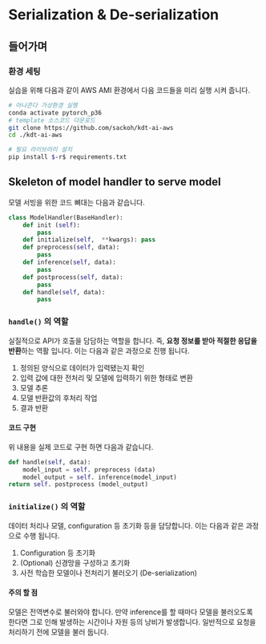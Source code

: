 # Serialization & De-serialization

## 들어가며

### 환경 세팅

실습을 위해 다음과 같이 AWS AMI 환경에서 다음 코드들을 미리 실행 시켜 줍니다.

```bash
# 아나콘다 가상환경 실행 
conda activate pytorch_p36
# template 소스코드 다운로드 
git clone https://github.com/sackoh/kdt-ai-aws
cd ./kdt-ai-aws

# 필요 라이브러리 설치 
pip install $-r$ requirements.txt
```





## Skeleton of model handler to serve model

모델 서빙을 위한 코드 뼈대는 다음과 같습니다.

```python
class ModelHandler(BaseHandler):
    def init (self):
    	pass
    def initialize(self,  **kwargs): pass
    def preprocess(self, data):
    	pass
    def inference(self, data):
   	 	pass
    def postprocess(self, data):
   		pass
    def handle(self, data):
    	pass
```

### `handle()` 의 역할

실질적으로 API가 호출을 담담하는 역할을 합니다. 즉, **요청 정보를 받아 적절한 응답을 반환**하는 역활 입니다. 이는 다음과 같은 과정으로 진행 됩니다.

1. 정의된 양식으로 데이터가 입력됐는지 확인
2. 입력 값에 대한 전처리 및 모델에 입력하기 위한 형태로 변환
3. 모델 추론
4. 모델 반환값의 후처리 작업
5. 결과 반환



#### 코드 구현

위 내용을 실제 코드로 구현 하면 다음과 같습니다.

```python
def handle(self, data):
	model_input = self. preprocess (data)
	model_output = self. inference(model_input)
return self. postprocess (model_output)
```





### `initialize()` 의 역할

데이터 처리나 모델, configuration 등 초기화 등을 담당합니다. 이는 다음과 같은 과정으로 수행 됩니다.
1. Configuration 등 초기화
2. (Optional) 신경망을 구성하고 초기화
3. 사전 학습한 모델이나 전처리기 불러오기 (De-serialization)



#### 주의 할 점

모델은 전역변수로 불러와야 합니다. 만약 inference를 할 때마다 모델을 불러오도록 한다면 그로 인해 발생하는 시간이나 자원 등의 낭비가 발생합니다. 일반적으로 요청을 처리하기 전에 모델을 불러 둡니다.





